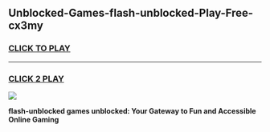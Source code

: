 
## Unblocked-Games-flash-unblocked-Play-Free-cx3my
<h3>
<a href="https://premium76.site?title=flash-unblocked&ref=17A">CLICK TO PLAY</a></h3>
<hr>

<h3>
<a href="https://premium76.site?title=flash-unblocked&ref=17A">CLICK 2 PLAY</a>
  
</h3>

<a href="https://premium76.site?title=flash-unblocked&ref=17A"><img src="https://clearcache.store/games.png"></a>


**flash-unblocked games unblocked: Your Gateway to Fun and Accessible Online Gaming**
